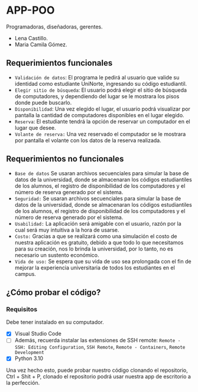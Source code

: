 # APP-POO
Programadoras, diseñadoras, gerentes.
- Lena Castillo.
- Maria Camila Gómez.

## Requerimientos funcionales
- `Validación de datos`: El programa le pedirá al usuario que valide su identidad como estudiante UniNorte, ingresando su código estudiantil.
- `Elegir sitio de búsqueda`: El usuario podrá elegir el sitio de búsqueda de computadores, y dependiendo del lugar se le mostrara los pisos donde puede buscarlo.
- `Disponibilidad`: Una vez elegido el lugar, el usuario podrá visualizar por pantalla la cantidad de computadores disponibles en el lugar elegido.
- `Reserva`: El estudiante tendrá la opción de reservar un computador en el lugar que desee.
- `Volante de reserva:` Una vez reservado el computador se le mostrara por pantalla el volante con los datos de la reserva realizada.

## Requerimientos no funcionales
- `Base de datos` Se usaran archivos secuenciales para simular la base de datos de la universidad, donde se almacenaran los códigos estudiantiles de los alumnos, el registro de disponibilidad de los computadores y el número de reserva generado por el sistema.
- `Seguridad:` Se usaran archivos secuenciales para simular la base de datos de la universidad, donde se almacenaran los códigos estudiantiles de los alumnos, el registro de disponibilidad de los computadores y el número de reserva generado por el sistema.
- `Usabilidad:` La aplicación será amigable con el usuario, razón por la cual será muy intuitiva a la hora de usarse.
- `Costo:` Gracias a que se realizará como una simulación el costo de nuestra aplicación es gratuito, debido a que todo lo que necesitamos para su creación, nos lo brinda la universidad, por lo tanto, no es necesario un sustento económico.
- `Vida de uso:` Se espera que su vida de uso sea prolongada con el fin de mejorar la experiencia universitaria de todos los estudiantes en el campus.

## ¿Cómo probar el código?

### Requisitos
Debe tener instalado en su computador.
- [x] Visual Studio Code
- [ ] Además, recuerda instalar las extensiones de SSH remote: `Remote - SSH: Editing Configuration`, `SSH Remote`, `Remote - Containers`, `Remote Development`
- [x] Python 3.10

Una vez hecho esto, puede probar nuestro código clonando el repositorio, Ctrl + Shit + P, clonado el repositorio podrá usar nuestra app de escritorio a la perfección.
 
